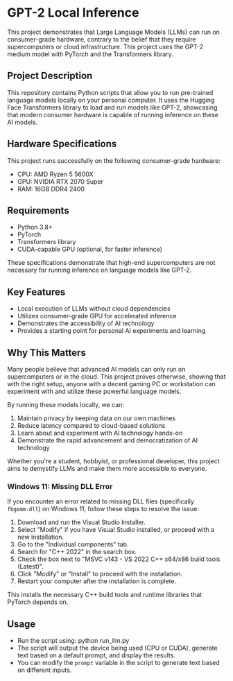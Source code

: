 # GPT-2 Local Inference

This project demonstrates that Large Language Models (LLMs) can run on consumer-grade hardware, contrary to the belief that they require supercomputers or cloud infrastructure. This project uses the GPT-2 medium model with PyTorch and the Transformers library.


## Project Description

This repository contains Python scripts that allow you to run pre-trained language models locally on your personal computer. It uses the Hugging Face Transformers library to load and run models like GPT-2, showcasing that modern consumer hardware is capable of running inference on these AI models.

## Hardware Specifications

This project runs successfully on the following consumer-grade hardware:

- CPU: AMD Ryzen 5 5600X
- GPU: NVIDIA RTX 2070 Super
- RAM: 16GB DDR4 2400

## Requirements 

- Python 3.8+
- PyTorch
- Transformers library
- CUDA-capable GPU (optional, for faster inference)

These specifications demonstrate that high-end supercomputers are not necessary for running inference on language models like GPT-2.

## Key Features

- Local execution of LLMs without cloud dependencies
- Utilizes consumer-grade GPU for accelerated inference
- Demonstrates the accessibility of AI technology
- Provides a starting point for personal AI experiments and learning

## Why This Matters

Many people believe that advanced AI models can only run on supercomputers or in the cloud. This project proves otherwise, showing that with the right setup, anyone with a decent gaming PC or workstation can experiment with and utilize these powerful language models.

By running these models locally, we can:
1. Maintain privacy by keeping data on our own machines
2. Reduce latency compared to cloud-based solutions
3. Learn about and experiment with AI technology hands-on
4. Demonstrate the rapid advancement and democratization of AI technology

Whether you're a student, hobbyist, or professional developer, this project aims to demystify LLMs and make them more accessible to everyone.

### Windows 11: Missing DLL Error

If you encounter an error related to missing DLL files (specifically `fbgemm.dll`) on Windows 11, follow these steps to resolve the issue:

1. Download and run the Visual Studio Installer.
2. Select "Modify" if you have Visual Studio installed, or proceed with a new installation.
3. Go to the "Individual components" tab.
4. Search for "C++ 2022" in the search box.
5. Check the box next to "MSVC v143 - VS 2022 C++ x64/x86 build tools (Latest)".
6. Click "Modify" or "Install" to proceed with the installation.
7. Restart your computer after the installation is complete.

This installs the necessary C++ build tools and runtime libraries that PyTorch depends on.

## Usage

- Run the script using: python run_llm.py
- The script will output the device being used (CPU or CUDA), generate text based on a default prompt, and display the results.
- You can modify the `prompt` variable in the script to generate text based on different inputs.

